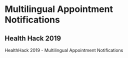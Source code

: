 # Multilingual Appointment Notifications
## Health Hack 2019

HealthHack 2019 - Multilingual Appointment Notifications
